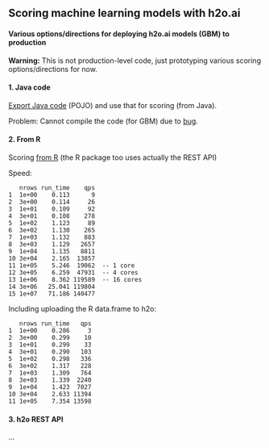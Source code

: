 
## Scoring machine learning models with h2o.ai

#### Various options/directions for deploying h2o.ai models (GBM) to production

**Warning:** This is not production-level code, just prototyping various scoring options/directions for now.

#### 1. Java code

[Export Java code](2-pojo) (POJO) and use that for scoring (from Java).

Problem: Cannot compile the code (for GBM) due to [bug](https://0xdata.atlassian.net/browse/PUBDEV-1395).


#### 2. From R

Scoring [from R](3-from_R) (the R package too uses actually the REST API)

Speed:
```
   nrows run_time    qps
1  1e+00    0.113      9
2  3e+00    0.114     26
3  1e+01    0.109     92
4  3e+01    0.108    278
5  1e+02    1.123     89
6  3e+02    1.130    265
7  1e+03    1.132    883
8  3e+03    1.129   2657
9  1e+04    1.135   8811
10 3e+04    2.165  13857
11 1e+05    5.246  19062  -- 1 core
12 3e+05    6.259  47931  -- 4 cores
13 1e+06    8.362 119589  -- 16 cores
14 3e+06   25.041 119804
15 1e+07   71.186 140477
```

Including uploading the R data.frame to h2o:
```
   nrows run_time   qps
1  1e+00    0.286     3
2  3e+00    0.299    10
3  1e+01    0.299    33
4  3e+01    0.290   103
5  1e+02    0.298   336
6  3e+02    1.317   228
7  1e+03    1.309   764
8  3e+03    1.339  2240
9  1e+04    1.423  7027
10 3e+04    2.633 11394
11 1e+05    7.354 13598
```




#### 3. h2o REST API

...

